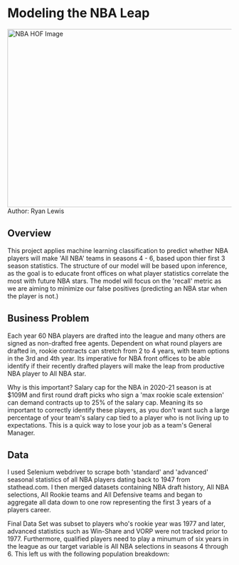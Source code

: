 # Modeling the NBA Leap
<img src="https://specials-images.forbesimg.com/imageserve/6039162297e0c18b3c836174/960x0.jpg?cropX1=276&cropX2=2296&cropY1=51&cropY2=1188" alt= "NBA HOF Image" width="800" height="400"> 
Author: Ryan Lewis

## Overview
This project applies machine learning classification to predict whether NBA players will make 'All NBA' teams in seasons 4 - 6, based upon thier first 3 season statistics. The structure of our model will be based upon inference, as the goal is to educate front offices on what player statistics correlate the most with future NBA stars. The model will focus on the 'recall' metric as we are aiming to minimize our false positives (predicting an NBA star when the player is not.)

## Business Problem
Each year 60 NBA players are drafted into the league and many others are signed as non-drafted free agents. Dependent on what round players are drafted in, rookie contracts can stretch from 2 to 4 years, with team options in the 3rd and 4th year. Its imperative for NBA front offices to be able identify if their recently drafted players will make the leap from productive NBA player to All NBA star. 

Why is this important? Salary cap for the NBA in 2020-21 season is at $109M and first round draft picks who sign a 'max rookie scale extension' can demand contracts up to 25% of the salary cap. Meaning its so important to correctly identify these players, as you don't want such a large percentage of your team's salary cap tied to a player who is not living up to expectations. This is a quick way to lose your job as a team's General Manager. 

## Data
I used Selenium webdriver to scrape both 'standard' and 'advanced' seasonal statistics of all NBA players dating back to 1947 from stathead.com. I then merged datasets containing NBA draft history, All NBA selections, All Rookie teams and All Defensive teams and began to aggregate all data down to one row representing the first 3 years of a players career. 

Final Data Set was subset to players who's rookie year was 1977 and later, advanced statistics such as Win-Share and VORP were not tracked prior to 1977. Furthermore, qualified players need to play a minumum of six years in the league as our target variable is All NBA selections in seasons 4 through 6. This left us with the following population breakdown:

<insert bar chart>
  
  
